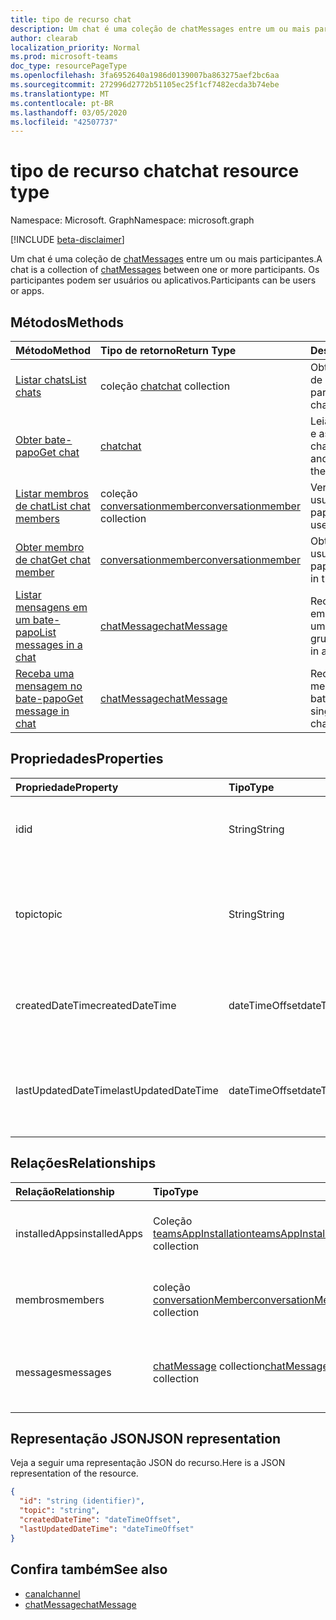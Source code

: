 ```yaml
---
title: tipo de recurso chat
description: Um chat é uma coleção de chatMessages entre um ou mais participantes.
author: clearab
localization_priority: Normal
ms.prod: microsoft-teams
doc_type: resourcePageType
ms.openlocfilehash: 3fa6952640a1986d0139007ba863275aef2bc6aa
ms.sourcegitcommit: 272996d2772b51105ec25f1cf7482ecda3b74ebe
ms.translationtype: MT
ms.contentlocale: pt-BR
ms.lasthandoff: 03/05/2020
ms.locfileid: "42507737"
---
```

# <a name="chat-resource-type"></a><span data-ttu-id="43fe9-103">tipo de recurso chat</span><span class="sxs-lookup"><span data-stu-id="43fe9-103">chat resource type</span></span>

<span data-ttu-id="43fe9-104">Namespace: Microsoft. Graph</span><span class="sxs-lookup"><span data-stu-id="43fe9-104">Namespace: microsoft.graph</span></span>

[!INCLUDE [beta-disclaimer](../../includes/beta-disclaimer.md)]

<span data-ttu-id="43fe9-105">Um chat é uma coleção de [chatMessages](chatmessage.md) entre um ou mais participantes.</span><span class="sxs-lookup"><span data-stu-id="43fe9-105">A chat is a collection of [chatMessages](chatmessage.md) between one or more participants.</span></span> <span data-ttu-id="43fe9-106">Os participantes podem ser usuários ou aplicativos.</span><span class="sxs-lookup"><span data-stu-id="43fe9-106">Participants can be users or apps.</span></span>

## <a name="methods"></a><span data-ttu-id="43fe9-107">Métodos</span><span class="sxs-lookup"><span data-stu-id="43fe9-107">Methods</span></span>

|  <span data-ttu-id="43fe9-108">Método</span><span class="sxs-lookup"><span data-stu-id="43fe9-108">Method</span></span>       |  <span data-ttu-id="43fe9-109">Tipo de retorno</span><span class="sxs-lookup"><span data-stu-id="43fe9-109">Return Type</span></span>  | <span data-ttu-id="43fe9-110">Descrição</span><span class="sxs-lookup"><span data-stu-id="43fe9-110">Description</span></span>|
|:---------------|:--------|:----------|
|[<span data-ttu-id="43fe9-111">Listar chats</span><span class="sxs-lookup"><span data-stu-id="43fe9-111">List chats</span></span>](../api/chat-list.md) | <span data-ttu-id="43fe9-112">coleção [chat](channel.md)</span><span class="sxs-lookup"><span data-stu-id="43fe9-112">[chat](channel.md) collection</span></span> | <span data-ttu-id="43fe9-113">Obter a lista de chats de que um usuário faz parte.</span><span class="sxs-lookup"><span data-stu-id="43fe9-113">Get the list of chats a user is part of.</span></span>|
|[<span data-ttu-id="43fe9-114">Obter bate-papo</span><span class="sxs-lookup"><span data-stu-id="43fe9-114">Get chat</span></span>](../api/chat-get.md) | [<span data-ttu-id="43fe9-115">chat</span><span class="sxs-lookup"><span data-stu-id="43fe9-115">chat</span></span>](channel.md) | <span data-ttu-id="43fe9-116">Leia as propriedades e as relações do chat.</span><span class="sxs-lookup"><span data-stu-id="43fe9-116">Read properties and relationships of the chat.</span></span>|
|[<span data-ttu-id="43fe9-117">Listar membros de chat</span><span class="sxs-lookup"><span data-stu-id="43fe9-117">List chat members</span></span>](../api/conversationmember-list.md) | <span data-ttu-id="43fe9-118">coleção [conversationmember](conversationmember.md)</span><span class="sxs-lookup"><span data-stu-id="43fe9-118">[conversationmember](conversationmember.md) collection</span></span> | <span data-ttu-id="43fe9-119">Ver a lista de todos os usuários no bate-papo.</span><span class="sxs-lookup"><span data-stu-id="43fe9-119">Get the list of all users in the chat.</span></span>|
|[<span data-ttu-id="43fe9-120">Obter membro de chat</span><span class="sxs-lookup"><span data-stu-id="43fe9-120">Get chat member</span></span>](../api/conversationmember-get.md) | [<span data-ttu-id="43fe9-121">conversationmember</span><span class="sxs-lookup"><span data-stu-id="43fe9-121">conversationmember</span></span>](conversationmember.md) | <span data-ttu-id="43fe9-122">Obter um único usuário no bate-papo.</span><span class="sxs-lookup"><span data-stu-id="43fe9-122">Get a single user in the chat.</span></span>|
|[<span data-ttu-id="43fe9-123">Listar mensagens em um bate-papo</span><span class="sxs-lookup"><span data-stu-id="43fe9-123">List messages in a chat</span></span>](../api/chatmessage-list.md)  | [<span data-ttu-id="43fe9-124">chatMessage</span><span class="sxs-lookup"><span data-stu-id="43fe9-124">chatMessage</span></span>](../resources/chatmessage.md) | <span data-ttu-id="43fe9-125">Receba mensagens em um bate-papo de um para um ou de grupo.</span><span class="sxs-lookup"><span data-stu-id="43fe9-125">Get messages in a 1:1 or group chat.</span></span> |
|[<span data-ttu-id="43fe9-126">Receba uma mensagem no bate-papo</span><span class="sxs-lookup"><span data-stu-id="43fe9-126">Get message in chat</span></span>](../api/chatmessage-get.md)  | [<span data-ttu-id="43fe9-127">chatMessage</span><span class="sxs-lookup"><span data-stu-id="43fe9-127">chatMessage</span></span>](../resources/chatmessage.md) | <span data-ttu-id="43fe9-128">Receba uma única mensagem em um bate-papo.</span><span class="sxs-lookup"><span data-stu-id="43fe9-128">Get a single message in a chat.</span></span> |

## <a name="properties"></a><span data-ttu-id="43fe9-129">Propriedades</span><span class="sxs-lookup"><span data-stu-id="43fe9-129">Properties</span></span>

| <span data-ttu-id="43fe9-130">Propriedade</span><span class="sxs-lookup"><span data-stu-id="43fe9-130">Property</span></span>   | <span data-ttu-id="43fe9-131">Tipo</span><span class="sxs-lookup"><span data-stu-id="43fe9-131">Type</span></span> |<span data-ttu-id="43fe9-132">Descrição</span><span class="sxs-lookup"><span data-stu-id="43fe9-132">Description</span></span>|
|:---------------|:--------|:----------|
| <span data-ttu-id="43fe9-133">id</span><span class="sxs-lookup"><span data-stu-id="43fe9-133">id</span></span>| <span data-ttu-id="43fe9-134">String</span><span class="sxs-lookup"><span data-stu-id="43fe9-134">String</span></span>| <span data-ttu-id="43fe9-135">O identificador exclusivo do chat.</span><span class="sxs-lookup"><span data-stu-id="43fe9-135">The chat's unique identifier.</span></span> <span data-ttu-id="43fe9-136">Somente leitura.</span><span class="sxs-lookup"><span data-stu-id="43fe9-136">Read-only.</span></span>|
| <span data-ttu-id="43fe9-137">topic</span><span class="sxs-lookup"><span data-stu-id="43fe9-137">topic</span></span>| <span data-ttu-id="43fe9-138">String</span><span class="sxs-lookup"><span data-stu-id="43fe9-138">String</span></span>|  <span data-ttu-id="43fe9-139">Opcion Assunto ou tópico do chat.</span><span class="sxs-lookup"><span data-stu-id="43fe9-139">(Optional) Subject or topic for the chat.</span></span> <span data-ttu-id="43fe9-140">Disponível apenas para bate-papos de grupo.</span><span class="sxs-lookup"><span data-stu-id="43fe9-140">Only available for group chats.</span></span>|
| <span data-ttu-id="43fe9-141">createdDateTime</span><span class="sxs-lookup"><span data-stu-id="43fe9-141">createdDateTime</span></span>| <span data-ttu-id="43fe9-142">dateTimeOffset</span><span class="sxs-lookup"><span data-stu-id="43fe9-142">dateTimeOffset</span></span>|  <span data-ttu-id="43fe9-143">Data e hora em que o chat foi criado.</span><span class="sxs-lookup"><span data-stu-id="43fe9-143">Date and time at which the chat was created.</span></span> <span data-ttu-id="43fe9-144">Somente leitura.</span><span class="sxs-lookup"><span data-stu-id="43fe9-144">Read-only.</span></span>|
| <span data-ttu-id="43fe9-145">lastUpdatedDateTime</span><span class="sxs-lookup"><span data-stu-id="43fe9-145">lastUpdatedDateTime</span></span>| <span data-ttu-id="43fe9-146">dateTimeOffset</span><span class="sxs-lookup"><span data-stu-id="43fe9-146">dateTimeOffset</span></span>|  <span data-ttu-id="43fe9-147">Data e hora em que o chat foi atualizado.</span><span class="sxs-lookup"><span data-stu-id="43fe9-147">Date and time at which the chat was updated.</span></span> <span data-ttu-id="43fe9-148">Somente leitura.</span><span class="sxs-lookup"><span data-stu-id="43fe9-148">Read-only.</span></span>|

## <a name="relationships"></a><span data-ttu-id="43fe9-149">Relações</span><span class="sxs-lookup"><span data-stu-id="43fe9-149">Relationships</span></span>

| <span data-ttu-id="43fe9-150">Relação</span><span class="sxs-lookup"><span data-stu-id="43fe9-150">Relationship</span></span> | <span data-ttu-id="43fe9-151">Tipo</span><span class="sxs-lookup"><span data-stu-id="43fe9-151">Type</span></span> |<span data-ttu-id="43fe9-152">Descrição</span><span class="sxs-lookup"><span data-stu-id="43fe9-152">Description</span></span>|
|:---------------|:--------|:----------|
| <span data-ttu-id="43fe9-153">installedApps</span><span class="sxs-lookup"><span data-stu-id="43fe9-153">installedApps</span></span> | <span data-ttu-id="43fe9-154">Coleção [teamsAppInstallation](teamsappinstallation.md)</span><span class="sxs-lookup"><span data-stu-id="43fe9-154">[teamsAppInstallation](teamsappinstallation.md) collection</span></span> | <span data-ttu-id="43fe9-155">Uma coleção de todos os aplicativos no chat.</span><span class="sxs-lookup"><span data-stu-id="43fe9-155">A collection of all the apps in the chat.</span></span> <span data-ttu-id="43fe9-156">Anulável.</span><span class="sxs-lookup"><span data-stu-id="43fe9-156">Nullable.</span></span> |
| <span data-ttu-id="43fe9-157">membros</span><span class="sxs-lookup"><span data-stu-id="43fe9-157">members</span></span> | <span data-ttu-id="43fe9-158">coleção [conversationMember](conversationmember.md)</span><span class="sxs-lookup"><span data-stu-id="43fe9-158">[conversationMember](conversationmember.md) collection</span></span> | <span data-ttu-id="43fe9-159">Uma coleção de todas as pessoas no chat.</span><span class="sxs-lookup"><span data-stu-id="43fe9-159">A collection of all people in the chat.</span></span> <span data-ttu-id="43fe9-160">Anulável.</span><span class="sxs-lookup"><span data-stu-id="43fe9-160">Nullable.</span></span> |
| <span data-ttu-id="43fe9-161">messages</span><span class="sxs-lookup"><span data-stu-id="43fe9-161">messages</span></span> | <span data-ttu-id="43fe9-162">[chatMessage](chatmessage.md) collection</span><span class="sxs-lookup"><span data-stu-id="43fe9-162">[chatMessage](chatmessage.md) collection</span></span> | <span data-ttu-id="43fe9-163">Uma coleção de todas as mensagens no chat.</span><span class="sxs-lookup"><span data-stu-id="43fe9-163">A collection of all the messages in the chat.</span></span> <span data-ttu-id="43fe9-164">Anulável.</span><span class="sxs-lookup"><span data-stu-id="43fe9-164">Nullable.</span></span> |

## <a name="json-representation"></a><span data-ttu-id="43fe9-165">Representação JSON</span><span class="sxs-lookup"><span data-stu-id="43fe9-165">JSON representation</span></span>

<span data-ttu-id="43fe9-166">Veja a seguir uma representação JSON do recurso.</span><span class="sxs-lookup"><span data-stu-id="43fe9-166">Here is a JSON representation of the resource.</span></span>

<!-- {
  "blockType": "resource",
  "keyProperty": "id",
  "@odata.type": "microsoft.graph.chat"
}-->

```json
{
  "id": "string (identifier)",
  "topic": "string",
  "createdDateTime": "dateTimeOffset",
  "lastUpdatedDateTime": "dateTimeOffset"
}

```

## <a name="see-also"></a><span data-ttu-id="43fe9-167">Confira também</span><span class="sxs-lookup"><span data-stu-id="43fe9-167">See also</span></span>

- [<span data-ttu-id="43fe9-168">canal</span><span class="sxs-lookup"><span data-stu-id="43fe9-168">channel</span></span>](channel.md)
- [<span data-ttu-id="43fe9-169">chatMessage</span><span class="sxs-lookup"><span data-stu-id="43fe9-169">chatMessage</span></span>](chatmessage.md)

<!-- uuid: 8fcb5dbc-d5aa-4681-8e31-b001d5168d79
2015-10-25 14:57:30 UTC -->
<!--
{
  "type": "#page.annotation",
  "description": "chat resource",
  "keywords": "",
  "section": "documentation",
  "tocPath": ""
}
-->
